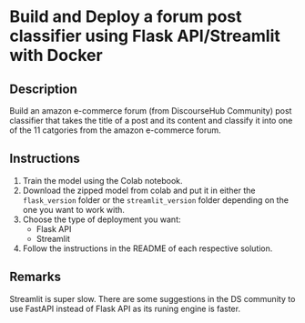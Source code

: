 # Build and Deploy a forum post classifier using Flask API/Streamlit with Docker

## Description  

Build an amazon e-commerce forum (from DiscourseHub Community) post classifier that takes the title of a post and its content and classify it into one of the 11 catgories from the amazon e-commerce forum.

## Instructions

1. Train the model using the Colab notebook.
2. Download the zipped model from colab and put it in either the `flask_version` folder or the `streamlit_version` folder depending on the one you want to work with.
3. Choose the type of deployment you want:
    * Flask API
    * Streamlit  
4. Follow the instructions in the README of each respective solution.  

## Remarks  

Streamlit is super slow. 
There are some suggestions in the DS community to use FastAPI instead of Flask API as its runing engine is faster.  
